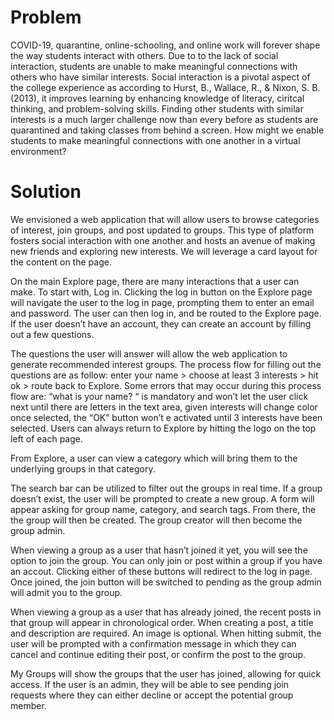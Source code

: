 # Problem

COVID-19, quarantine, online-schooling, and online work will forever shape the way students interact with others. Due to to the lack of social interaction, students are unable to make meaningful connections with others who have similar interests. Social interaction is a pivotal aspect of the college experience as according to Hurst, B., Wallace, R., & Nixon, S. B. (2013), it improves learning by enhancing knowledge of literacy, ciritcal thinking, and problem-solving skills. Finding other students with similar interests is a much larger challenge now than every before as students are quarantined and taking classes from behind a screen. How might we enable students to make meaningful connections with one another in a virtual environment?

# Solution

We envisioned a web application that will allow users to browse categories of interest, join groups, and post updated to groups. This type of platform fosters social interaction with one another and hosts an avenue of making new friends and exploring new interests. We will leverage a card layout for the content on the page.

On the main Explore page, there are many interactions that a user can make. To start with, Log in. Clicking the log in button on the Explore page will navigate the user to the log in page, prompting them to enter an email and password. The user can then log in, and be routed to the Explore page. If the user doesn’t have an account, they can create an account by filling out a few questions.

The questions the user will answer will allow the web application to generate recommended interest groups. The process flow for filling out the questions are as follow: enter your name > choose at least 3 interests > hit ok > route back to Explore. Some errors that may occur during this process flow are: “what is your name? “ is mandatory and won’t let the user click next until there are letters in the text area, given interests will change color once selected, the “OK” button won’t e activated until 3 interests have been selected. Users can always return to Explore by hitting the logo on the top left of each page.

From Explore, a user can view a category which will bring them to the underlying groups in that category. 
 
The search bar can be utilized to filter out the groups in real time. If a group doesn’t exist, the user will be prompted to create a new group. A form will appear asking for group name, category, and search tags. From there, the the group will then be created. The group creator will then become the group admin.

When viewing a group as a user that hasn’t joined it yet, you will see the option to join the group. You can only join or post within a group if you have an accout. Clicking either of these buttons will redirect to the log in page. Once joined, the join button will be switched to pending as the group admin will admit you to the group.

When viewing a group as a user that has already joined, the recent posts in that group will appear in chronological order. When creating a post, a title and description are required. An image is optional. When hitting submit, the user will be prompted with a confirmation message in which they can cancel and continue editing their post, or confirm the post to the group.

My Groups will show the groups that the user has joined, allowing for quick access. If the user is an admin, they will be able to see pending join requests where they can either decline or accept the potential group member.
